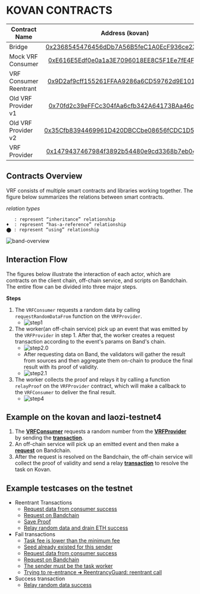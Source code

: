 # KOVAN CONTRACTS

| Contract Name   |      Address (kovan)     |
|----------|:-------------:|
| Bridge |  [0x2368545476456dDb7A56B5feC1A0EcF936ce2374](https://kovan.etherscan.io/address/0x2368545476456dDb7A56B5feC1A0EcF936ce2374#code) |
| Mock VRF Consumer | [0xE616E5Edf0e0a1a3E7096018EE8C5F1Ee7fE4F1e](https://kovan.etherscan.io/address/0xE616E5Edf0e0a1a3E7096018EE8C5F1Ee7fE4F1e#code) |
| VRF Consumer Reentrant |   [0x9D2af9cff155261FFAA9286a6CD59762d9E1016a](https://kovan.etherscan.io/address/0x9D2af9cff155261FFAA9286a6CD59762d9E1016a#code)   |
| Old VRF Provider v1 |   [0x70fd2c39eFFCc304fAa6cfb342A64173BAa46c6a](https://kovan.etherscan.io/address/0x70fd2c39eFFCc304fAa6cfb342A64173BAa46c6a#code)   |
| Old VRF Provider v2 |   [0x35Cfb8394469961D420DBCCbe08656fCDC1D52b5](https://kovan.etherscan.io/address/0x35Cfb8394469961D420DBCCbe08656fCDC1D52b5#code)   |
| VRF Provider |   [0x1479437467984f3892b54480e9cd3368b7eb04c6](https://kovan.etherscan.io/address/0x1479437467984f3892b54480e9cd3368b7eb04c6#code)   |

## Contracts Overview

VRF consists of multiple smart contracts and libraries working together. 
The figure below summarizes the relations between smart contracts. 

_relation types_
```text
⃤⃤   : represent “inheritance” relationship
♦  : represent “has-a-reference” relationship
⬤ : represent “using” relationship
```

![band-overview](https://user-images.githubusercontent.com/12705423/180752444-68e897f9-456c-4bce-a9d4-0d571f581ab9.jpg)


## Interaction Flow

The figures below illustrate the interaction of each actor, which are contracts on the client chain, off-chain service, and scripts on Bandchain.
The entire flow can be divided into three major steps.

**Steps**

1. The `VRFConsumer` requests a random data by calling `requestRandomDataFrom` function on the `VRFProvider`.
   - ![step1](https://user-images.githubusercontent.com/12705423/180965068-da9b7602-eadf-4d73-9631-fb039e7fdf43.png)
2. The worker(an off-chain service) pick up an event that was emitted by the `VRFProvider` in step 1. After that, the worker creates a request transaction according to the event's params on Band's chain.
   - ![step2.0](https://user-images.githubusercontent.com/12705423/180965314-9972845c-4a57-427f-95c5-c9d1e9924706.png)
   - After requesting data on Band, the validators will gather the result from sources and then aggregate them on-chain to produce the final result with its proof of validity.
   - ![step2.1](https://user-images.githubusercontent.com/12705423/180965394-fff61430-298b-4a90-81b0-78e8036c23ac.png)
3. The worker collects the proof and relays it by calling a function `relayProof` on the `VRFProvider` contract, which will make a callback to the `VRFConsumer` to deliver the final result.
   - ![step4](https://user-images.githubusercontent.com/12705423/180965502-bd00366a-6c2b-46bc-a531-562a9e42c5a7.png)

## Example on the kovan and laozi-testnet4

1. The **[VRFConsumer](https://kovan.etherscan.io/address/0xe616e5edf0e0a1a3e7096018ee8c5f1ee7fe4f1e)** requests a random number from the **[VRFProvider](https://kovan.etherscan.io/address/0x1479437467984f3892b54480e9cd3368b7eb04c6")** by sending the **[transaction]("https://kovan.etherscan.io/tx/0x38934dc39edf75dfa057c327251c8e75b4f07d48bfa4f8c1ad58b5726130e89b)**.
2. An off-chain service will pick up an emitted event and then make a **[request](https://laozi-testnet4.cosmoscan.io/request/5474088)** on Bandchain.
3. After the request is resolved on the Bandchain, the off-chain service will collect the proof of validity and send a relay **[transaction](https://kovan.etherscan.io/tx/0x71555a0506c41c9d8d5196e3bb7467aa60dabdb16d296f44e73d0492229e4ad7)** to resolve the task on Kovan.

## Example testcases on the testnet

- Reentrant Transactions
  - [Request data from consumer success](https://kovan.etherscan.io/tx/0xe03f89f4b3eab2ade6bbc2f940debfc778607987caa6f0de5a6f63013b04ecf6)
  - [Request on Bandchain](https://laozi-testnet4.cosmoscan.io/request/4937760)
  - [Save Proof](https://kovan.etherscan.io/tx/0xa33ed2394504fc0ae3d856992fc104d4dc5cb740554321c345a16f7ebd91bc2e)
  - [Relay random data and drain ETH success](https://kovan.etherscan.io/tx/0x17a41b8fec564e53f2bb0e308b102ea6965338c30a8db4e10e4a6c53ca358f2e)
- Fail transactions
  - [Task fee is lower than the minimum fee](https://kovan.etherscan.io/tx/0x7b0778922e42844b645d8f94363ca2eec2f7a600b52a0812383eb70e0e96b476)
  - [Seed already existed for this sender](https://kovan.etherscan.io/tx/0xa2d324ecd9d4dc877bb0b956dff37c51184b0a2fc3e72628e1bd2d8ac8e707f9)
  - [Request data from consumer success](https://kovan.etherscan.io/tx/0x7e2ed8f10a87a80f9c3f386d4b25714f14e42753bb43bb9ab8384796e4029657)
  - [Request on Bandchain](https://laozi-testnet4.cosmoscan.io/request/4966119)
  - [The sender must be the task worker](https://kovan.etherscan.io/tx/0xefe54ba2f10300b1c20094b6f974429f98e6ed1b9d1fc4fa908b4e0cbef71c6c)
  - [Trying to re-entrance ➜ ReentrancyGuard: reentrant call](https://kovan.etherscan.io/tx/0x11d0bf550d9e189ce490e9339d0bfaedad0050b7a18fac52171860b920d52569)
- Success transaction 
  - [Relay random data success](https://kovan.etherscan.io/tx/0x27e92776f85f7a47102d9d5c7a4b162d7657e1d1613a7a0b7acdecfaedf5a638)
  

